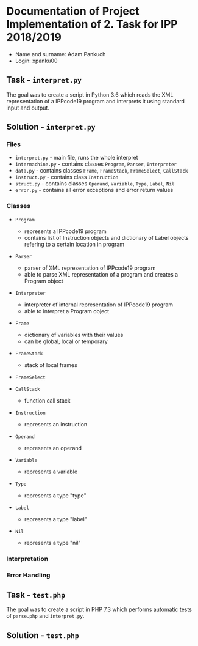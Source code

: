 # Documentation of Project Implementation of 2. Task for IPP 2018/2019
* Name and surname: Adam Pankuch
* Login: xpanku00

## Task - `interpret.py`

The goal was to create a script in Python 3.6 which reads the XML representation of a IPPcode19 program and interprets it using standard input and output.

## Solution - `interpret.py`

### Files

* `interpret.py` - main file, runs the whole interpret
* `intermachine.py` - contains classes `Program`, `Parser`, `Interpreter`
* `data.py` - contains classes `Frame`, `FrameStack`, `FrameSelect`, `CallStack`
* `instruct.py` - contains class `Instruction`
* `struct.py` - contains classes `Operand`, `Variable`, `Type`, `Label`, `Nil`
* `error.py` - contains all error exceptions and error return values


### Classes

* `Program`
    * represents a IPPcode19 program
    * contains list of Instruction objects and dictionary of Label objects refering to a certain location in program
* `Parser`
    * parser of XML representation of IPPcode19 program
    * able to parse XML representation of a program and creates a Program object
* `Interpreter`
    * interpreter of internal representation of IPPcode19 program
    * able to interpret a Program object

* `Frame`
    * dictionary of variables with their values
    * can be global, local or temporary
* `FrameStack`
    * stack of local frames
* `FrameSelect`

* `CallStack`
    * function call stack

* `Instruction`
    * represents an instruction
* `Operand`
    * represents an operand

* `Variable`
    * represents a variable
* `Type`
    * represents a type "type"
* `Label`
    * represents a type "label"
* `Nil`
    * represents a type "nil"



### Interpretation


### Error Handling



## Task - `test.php`

The goal was to create a script in PHP 7.3 which performs automatic tests of `parse.php` and `interpret.py`.


## Solution - `test.php`








